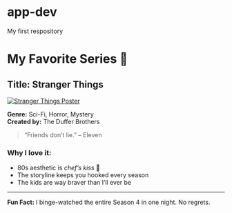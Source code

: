 # app-dev
My first respository
# My Favorite Series 🍿
## Title: Stranger Things

[![Stranger Things Poster](https://upload.wikimedia.org/wikipedia/en/f/f7/Stranger_Things_season_4.jpg)](https://www.netflix.com/title/80057281)

**Genre:** Sci-Fi, Horror, Mystery  
**Created by:** The Duffer Brothers

> “Friends don’t lie.” – Eleven

### Why I love it:
- 80s aesthetic is *chef’s kiss* 🎸  
- The storyline keeps you hooked every season  
- The kids are way braver than I’ll ever be  

---
**Fun Fact:** I binge-watched the entire Season 4 in one night. No regrets.
